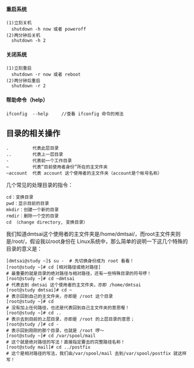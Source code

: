#### 重启系统
    (1)立刻关机
      shutdown -h now 或者 poweroff
    (2)两分钟后关机
      shutdown -h 2
#### 关闭系统
    (1)立刻重启
      shutdown -r now 或者 reboot
    (2)两分钟后重启
      shutdown -r 2 
#### 帮助命令（help）
    ifconfig  --help     //查看 ifconfig 命令的用法


## 目录的相关操作
    .         代表此层目录
    ..        代表上一层目录
    -         代表前一个工作目录
    ~         代表“目前使用者身份”所在的主文件夹
    ~account  代表 account 这个使用者的主文件夹（account是个帐号名称）
    
几个常见的处理目录的指令：

    cd：变换目录
    pwd：显示目前的目录
    mkdir：创建一个新的目录
    rmdir：删除一个空的目录
    cd （change directory, 变换目录）
    
我们知道dmtsai这个使用者的主文件夹是/home/dmtsai/，而root主文件夹则是/root/，假设我以root身份在 Linux系统中，那么简单的说明一下这几个特殊的目录的意义是：

    [dmtsai@study ~]$ su -  # 先切换身份成为 root 看看！
    [root@study ~]# cd [相对路径或绝对路径]
    # 最重要的就是目录的绝对路径与相对路径，还有一些特殊目录的符号啰！
    [root@study ~]# cd ~dmtsai
    # 代表去到 dmtsai 这个使用者的主文件夹，亦即 /home/dmtsai
    [root@study dmtsai]# cd ~
    # 表示回到自己的主文件夹，亦即是 /root 这个目录
    [root@study ~]# cd
    # 没有加上任何路径，也还是代表回到自己主文件夹的意思喔！
    [root@study ~]# cd ..
    # 表示去到目前的上层目录，亦即是 /root 的上层目录的意思；
    [root@study /]# cd -
    # 表示回到刚刚的那个目录，也就是 /root 啰～
    [root@study ~]# cd /var/spool/mail
    # 这个就是绝对路径的写法！直接指定要去的完整路径名称！
    [root@study mail]# cd ../postfix
    # 这个是相对路径的写法，我们由/var/spool/mail 去到/var/spool/postfix 就这样写！
